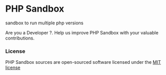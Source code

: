 # PHP Sandbox
sandbox to run multiple php versions  

Are you a Developer ?.  Help us improve PHP Sandbox with your valuable contributions.

### License
PHP Sandbox sources are open-sourced software licensed under the [MIT license](http://opensource.org/licenses/MIT)
